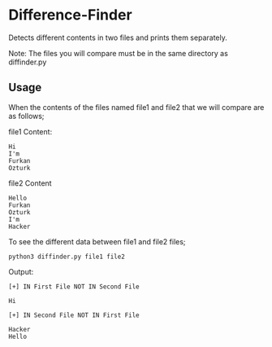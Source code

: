 # Difference-Finder
Detects different contents in two files and prints them separately.

Note: The files you will compare must be in the same directory as diffinder.py

## Usage

When the contents of the files named file1 and file2 that we will compare are as follows;

file1 Content:
```
Hi
I'm
Furkan
Ozturk
```
file2 Content
```
Hello
Furkan
Ozturk
I'm
Hacker
```
To see the different data between file1 and file2 files;
```
python3 diffinder.py file1 file2 
```
Output:
```
[+] IN First File NOT IN Second File

Hi

[+] IN Second File NOT IN First File

Hacker
Hello
```
